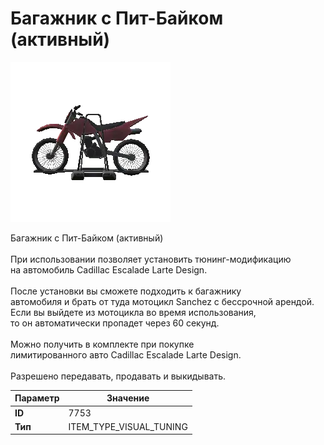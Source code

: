 # Багажник с Пит-Байком (активный)

![Item Image](../img/7753.webp?raw=true)

Багажник с Пит-Байком (активный)<br><br>При использовании позволяет установить тюнинг-модификацию<br>на автомобиль Cadillac Escalade Larte Design.<br><br>После установки вы сможете подходить к багажнику<br>автомобиля и брать от туда мотоцикл Sanchez с бессрочной арендой.<br>Если вы выйдете из мотоцикла во время использования,<br>то он автоматически пропадет через 60 секунд.<br><br>Можно получить в комплекте при покупке<br>лимитированного авто Cadillac Escalade Larte Design.<br><br>Разрешено передавать, продавать и выкидывать.


| Параметр | Значение |
|----------|----------|
| **ID** | 7753 |
| **Тип** | ITEM_TYPE_VISUAL_TUNING |

